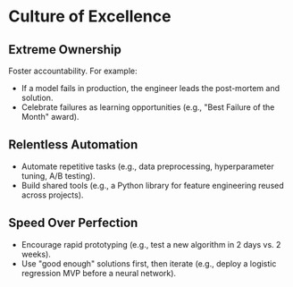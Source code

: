 # Culture of Excellence

## Extreme Ownership
Foster accountability. For example:
- If a model fails in production, the engineer leads the post-mortem and solution.
- Celebrate failures as learning opportunities (e.g., "Best Failure of the Month" award).

## Relentless Automation
- Automate repetitive tasks (e.g., data preprocessing, hyperparameter tuning, A/B testing).
- Build shared tools (e.g., a Python library for feature engineering reused across projects).

## Speed Over Perfection
- Encourage rapid prototyping (e.g., test a new algorithm in 2 days vs. 2 weeks).
- Use "good enough" solutions first, then iterate (e.g., deploy a logistic regression MVP before a neural network).

